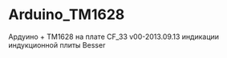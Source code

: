 # Arduino_TM1628
Ардуино + TM1628 на плате CF_33 v00-2013.09.13 индикации индукционной плиты Besser
